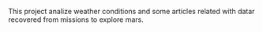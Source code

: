 This project analize weather conditions and some articles related with datar recovered from missions to explore mars.
